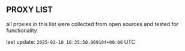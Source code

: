 ## PROXY LIST

all proxies in this list were collected from open sources and tested for functionality

last update: `2025-02-10 16:35:50.969104+00:00` UTC